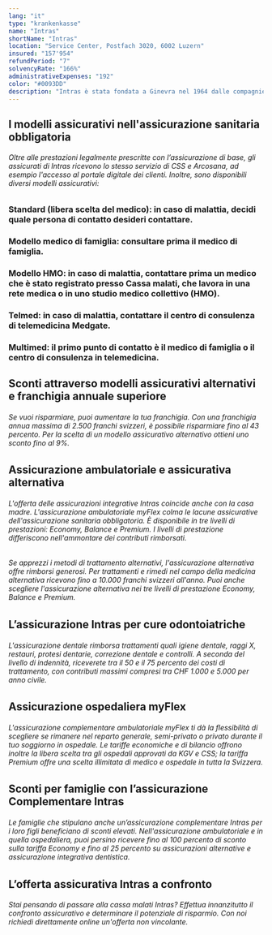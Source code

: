 ```yaml
---
lang: "it"
type: "krankenkasse"
name: "Intras"
shortName: "Intras"
location: "Service Center, Postfach 3020, 6002 Luzern"
insured: "157'954"
refundPeriod: "7"
solvencyRate: "166%"
administrativeExpenses: "192"
color: "#0093DD"
description: "Intras è stata fondata a Ginevra nel 1964 dalle compagnie assicurative Genfer, La Suisse e Vaudoise. Dal 1995 l'assicuratore era attivo in tutta la Svizzera. Nel 2008, è stato ammesso al gruppo CSS. Nell'assicurazione sanitaria obbligatoria, Intras attrae con modelli assicurativi favorevoli. Ti mostriamo la gamma di servizi delle assicurazioni sanitarie a confronto."
---
```


## I modelli assicurativi nell'assicurazione sanitaria obbligatoria

###### Oltre alle prestazioni legalmente prescritte con l’assicurazione di base, gli assicurati di Intras ricevono lo stesso servizio di CSS e Arcosana, ad esempio l'accesso al portale digitale dei clienti. Inoltre, sono disponibili diversi modelli assicurativi:

### Standard (libera scelta del medico): in caso di malattia, decidi quale persona di contatto desideri contattare.

### Modello medico di famiglia: consultare prima il medico di famiglia.

### Modello HMO: in caso di malattia, contattare prima un medico che è stato registrato presso Cassa malati, che lavora in una rete medica o in uno studio medico collettivo (HMO).

### Telmed: in caso di malattia, contattare il centro di consulenza di telemedicina Medgate.

### Multimed: il primo punto di contatto è il medico di famiglia o il centro di consulenza in telemedicina.

## Sconti attraverso modelli assicurativi alternativi e franchigia annuale superiore

###### Se vuoi risparmiare, puoi aumentare la tua franchigia. Con una franchigia annua massima di 2.500 franchi svizzeri, è possibile risparmiare fino al 43 percento. Per la scelta di un modello assicurativo alternativo ottieni uno sconto fino al 9%.

## Assicurazione ambulatoriale e assicurativa alternativa

###### L'offerta delle assicurazioni integrative Intras coincide anche con la casa madre. L'assicurazione ambulatoriale myFlex colma le lacune assicurative dell'assicurazione sanitaria obbligatoria. È disponibile in tre livelli di prestazioni: Economy, Balance e Premium. I livelli di prestazione differiscono nell'ammontare dei contributi rimborsati.

###### Se apprezzi i metodi di trattamento alternativi, l'assicurazione alternativa offre rimborsi generosi. Per trattamenti e rimedi nel campo della medicina alternativa ricevono fino a 10.000 franchi svizzeri all'anno. Puoi anche scegliere l'assicurazione alternativa nei tre livelli di prestazione Economy, Balance e Premium.

## L’assicurazione Intras per cure odontoiatriche

###### L'assicurazione dentale rimborsa trattamenti quali igiene dentale, raggi X, restauri, protesi dentarie, correzione dentale e controlli. A seconda del livello di indennità, riceverete tra il 50 e il 75 percento dei costi di trattamento, con contributi massimi compresi tra CHF 1.000 e 5.000 per anno civile.

## Assicurazione ospedaliera myFlex

###### L'assicurazione complementare ambulatoriale myFlex ti dà la flessibilità di scegliere se rimanere nel reparto generale, semi-privato o privato durante il tuo soggiorno in ospedale. Le tariffe economiche e di bilancio offrono inoltre la libera scelta tra gli ospedali approvati da KGV e CSS; la tariffa Premium offre una scelta illimitata di medico e ospedale in tutta la Svizzera.

## Sconti per famiglie con l’assicurazione Complementare Intras

###### Le famiglie che stipulano anche un’assicurazione complementare Intras per i loro figli beneficiano di sconti elevati. Nell'assicurazione ambulatoriale e in quella ospedaliera, puoi persino ricevere fino al 100 percento di sconto sulla tariffa Economy e fino al 25 percento su assicurazioni alternative e assicurazione integrativa dentistica.

## L’offerta assicurativa Intras a confronto

###### Stai pensando di passare alla cassa malati Intras? Effettua innanzitutto il confronto assicurativo e determinare il potenziale di risparmio. Con noi richiedi direttamente online un'offerta non vincolante.
